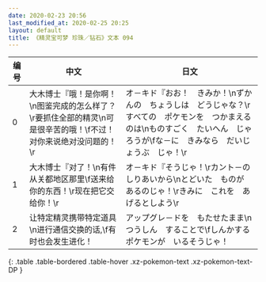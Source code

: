 ```yaml
---
date: 2020-02-23 20:56
last_modified_at: 2020-02-25 20:25
layout: default
title: 《精灵宝可梦 珍珠／钻石》文本 094
---
```

| 编号 | 中文 | 日文 |
| ---- | ---- | ---- |
| 0 | 大木博士『哦！是你啊！\n图鉴完成的怎么样了？\r要抓住全部的精灵\n可是很辛苦的哦！\f不过！对你来说绝对没问题的！\r | オ－キド『おお！　きみか！\nずかんの　ちょうしは　どうじゃな？\rすべての　ポケモンを　つかまえるのは\nものすごく　たいへん　じゃろうが\fな－に　きみなら　だいじょうぶ　じゃ！\r |
| 1 | 大木博士『对了！\n有件从关都地区那里\f送来给你的东西！\r现在把它交给你！\r | オ－キド『そうじゃ！\rカント－の　しりあいから\nとどいた　ものが　あるのじゃ！\rきみに　これを　あげるとしよう\r |
| 2 | 让特定精灵携带特定道具\n进行通信交换的话,\f有时也会发生进化！ | アップグレ－ドを　もたせたまま\nつうしん　することで\fしんかする　ポケモンが　いるそうじゃ！ |
{: .table .table-bordered .table-hover .xz-pokemon-text .xz-pokemon-text-DP }